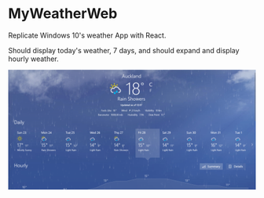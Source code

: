 # MyWeatherWeb
Replicate Windows 10's weather App with React.

Should display today's weather, 7 days, and should expand and display hourly weather.

![alt text](https://github.com/96LLeGend/MyWeatherWeb/blob/master/Design.PNG?raw=true)
